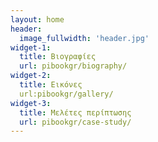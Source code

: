 ```yaml
---
layout: home
header:
  image_fullwidth: 'header.jpg'
widget-1:
  title: Βιογραφίες
  url: pibookgr/biography/
widget-2:
  title: Εικόνες
  url:pibookgr/gallery/
widget-3: 
  title: Μελέτες περίπτωσης
  url: pibookgr/case-study/
---
```

